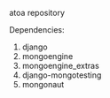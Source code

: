 atoa repository

Dependencies:
1.	django  
2.	mongoengine  
3.	mongoengine\_extras  
4.	django-mongotesting  
5.	mongonaut
